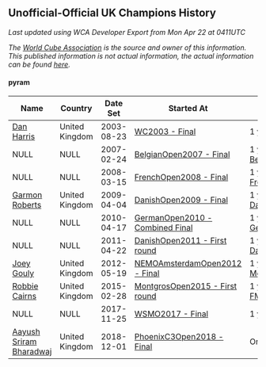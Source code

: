 ## Unofficial-Official UK Champions History

*Last updated using WCA Developer Export from Mon Apr 22 at 0411UTC*

*The [World Cube Association](https://www.worldcubeassociation.org) is the source and owner of this information. This published information is not actual information, the actual information can be found [here](https://www.worldcubeassociation.org/results).*

#### pyram

|Name|Country|Date Set|Started At|Ended At|Days Held|  
|--|--|--|--|--|--|  
|[Dan Harris](https://www.worldcubeassociation.org/persons/2003HARR01)|United Kingdom|2003-08-23|[WC2003 - Final](https://www.worldcubeassociation.org/competitions/WC2003/results/all#epyram_f)|1 year after [WC2003](https://www.worldcubeassociation.org/competitions/WC2003/results/all#epyram_f)|366|  
|NULL|NULL|2007-02-24|[BelgianOpen2007 - Final](https://www.worldcubeassociation.org/competitions/BelgianOpen2007/results/all#epyram_f)|1 year after [BelgianOpen2007](https://www.worldcubeassociation.org/competitions/BelgianOpen2007/results/all#epyram_f)|365|  
|NULL|NULL|2008-03-15|[FrenchOpen2008 - Final](https://www.worldcubeassociation.org/competitions/FrenchOpen2008/results/all#epyram_f)|1 year after [FrenchOpen2008](https://www.worldcubeassociation.org/competitions/FrenchOpen2008/results/all#epyram_f)|365|  
|[Garmon Roberts](https://www.worldcubeassociation.org/persons/2008ROBE02)|United Kingdom|2009-04-04|[DanishOpen2009 - Final](https://www.worldcubeassociation.org/competitions/DanishOpen2009/results/all#epyram_f)|1 year after [DanishOpen2009](https://www.worldcubeassociation.org/competitions/DanishOpen2009/results/all#epyram_f)|365|  
|NULL|NULL|2010-04-17|[GermanOpen2010 - Combined Final](https://www.worldcubeassociation.org/competitions/GermanOpen2010/results/all#epyram_c)|1 year after [GermanOpen2010](https://www.worldcubeassociation.org/competitions/GermanOpen2010/results/all#epyram_c)|365|  
|NULL|NULL|2011-04-22|[DanishOpen2011 - First round](https://www.worldcubeassociation.org/competitions/DanishOpen2011/results/all#epyram_1)|1 year after [DanishOpen2011](https://www.worldcubeassociation.org/competitions/DanishOpen2011/results/all#epyram_f)|366|  
|[Joey Gouly](https://www.worldcubeassociation.org/persons/2007GOUL01)|United Kingdom|2012-05-19|[NEMOAmsterdamOpen2012 - Final](https://www.worldcubeassociation.org/competitions/NEMOAmsterdamOpen2012/results/all#epyram_f)|1 year after [MelbourneSummer2014](https://www.worldcubeassociation.org/competitions/MelbourneSummer2014/results/all#epyram_1)|1001|  
|[Robbie Cairns](https://www.worldcubeassociation.org/persons/2014CAIR01)|United Kingdom|2015-02-28|[MontgrosOpen2015 - First round](https://www.worldcubeassociation.org/competitions/MontgrosOpen2015/results/all#epyram_1)|1 year after [FMECuboyCalla2016](https://www.worldcubeassociation.org/competitions/FMECuboyCalla2016/results/all#epyram_d)|995|  
|NULL|NULL|2017-11-25|[WSMO2017 - Final](https://www.worldcubeassociation.org/competitions/WSMO2017/results/all#epyram_f)|1 year after [WSMO2017](https://www.worldcubeassociation.org/competitions/WSMO2017/results/all#epyram_f)|365|  
|[Aayush Sriram Bharadwaj](https://www.worldcubeassociation.org/persons/2018BHAR02)|United Kingdom|2018-12-01|[PhoenixC3Open2018 - Final](https://www.worldcubeassociation.org/competitions/PhoenixC3Open2018/results/all#epyram_f)|Ongoing|142|  
